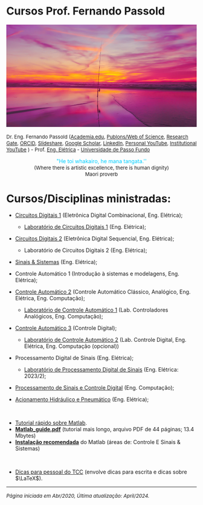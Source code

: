 # Cursos Prof. Fernando Passold

<!--title: Prof Fernando Passold -->

![initial_image.jpg](initial_image.jpg)

<font size="2"> Dr. Eng. Fernando Passold ([Academia.edu](https://marcianazambillo.academia.edu/FernandoPassold), [Publons/Web of Science](https://www.webofscience.com/wos/author/rid/J-3070-2015), [Research Gate](https://www.researchgate.net/profile/Fernando\_Passold/info), [ORCID](https://orcid.org/0000-0002-9599-5914), [Slideshare](http://pt.slideshare.net/fpassold), [Google Scholar](https://scholar.google.com/citations?user=lvvFQ5YAAAAJ&hl=en), [LinkedIn](https://www.linkedin.com/in/fernando-passold-7a553b22/), [Personal YouTube](https://www.youtube.com/user/fpassold/videos), [Institutional YouTube](https://www.youtube.com/channel/UCF8lEIDVbtjLWNu1zXlJMVA/videos) ) - Prof. [Eng. Elétrica](https://www.upf.br/fear/curso/engenharia-eletrica/laboratorios) - [Universidade de Passo Fundo](https://www.upf.br/) </font>

<center><font color="#00CEFF">"He toi whakairo, he mana tangata.''</font></br>
<font size="2">(Where there is artistic excellence, there is human dignity)</br>
Maori proverb</font>
</center>


# Cursos/Disciplinas ministradas:

* [Circuitos Digitais 1](Digitais_1/index.html) (Eletrônica Digital Combinacional, Eng. Elétrica);
  
  * [Laboratório de Circuitos Digitais 1](Digitais_1/lab_dig1.html) (Eng. Elétrica);  
  
* [Circuitos Digitais 2](Digitais_2/digitais_2.html) (Eletrônica Digital Sequencial, Eng. Elétrica);
  
  * Laboratório de Circuitos Digitais 2 (Eng. Elétrica);
  
    
  
* [Sinais & Sistemas](Sinais_Sistemas/index.html) (Eng. Elétrica);

  

* Controle Automático 1 (Introdução à sistemas e modelagens, Eng. Elétrica);

* [Controle Automático 2](Controle_2/index.html) (Controle Automático Clássico, Analógico, Eng. Elétrica, Eng. Computação);
  
  * [Laboratório de Controle Automático 1](Lab_Controle_1/index.html) (Lab. Controladores Analógicos, Eng. Computação);
  
* [Controle Automático 3](Controle_3/index.html) (Controle Digital);
  
  * [Laboratório de Controle Automático 2](Lab_Controle_2/lab_controle_2.html) (Lab. Controle Digital, Eng. Elétrica, Eng. Computação (opcional))
  
  
  
* Processamento Digital de Sinais (Eng. Elétrica);
  
  * [Laboratório de Processamento Digital de Sinais](Lab_Processa_Sinais/index.html) (Eng. Elétrica: 2023/2);
  
* [Processamento de Sinais e Controle Digital](Process_Sinais_Controle_ECP/index.html)  (Eng. Computação);

  

* [Acionamento Hidráulico e Pneumático](Pneumatica/topicos.html) (Eng. Elétrica);

&nbsp;

* [Tutorial rápido sobre Matlab](Matlab/tutorial.html).
* **[Matlab\_guide.pdf](Matlab/Matlab_guide.pdf)** (tutorial mais longo, arquivo PDF de 44 páginas; 13.4 Mbytes)
* **[Instalação recomendada](Matlab/instalacao_matlab.html)** do Matlab (áreas de: Controle E Sinais & Sistemas)

&nbsp;

* [Dicas para pessoal do TCC](TCC_Latex/index.html) (envolve dicas para escrita e dicas sobre $\LaTeX$).

----

<font size="2">*Página iniciada em Abr/2020, Última atualização: April/2024.*</font> 